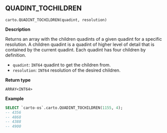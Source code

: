 ## QUADINT_TOCHILDREN

```sql:signature
carto.QUADINT_TOCHILDREN(quadint, resolution)
```

**Description**

Returns an array with the children quadints of a given quadint for a specific resolution. A children quadint is a quadint of higher level of detail that is contained by the current quadint. Each quadint has four children by definition.

* `quadint`: `INT64` quadint to get the children from.
* `resolution`: `INT64` resolution of the desired children.

**Return type**

`ARRAY<INT64>`


**Example**


```sql
SELECT `carto-os`.carto.QUADINT_TOCHILDREN(1155, 4);
-- 4356
-- 4868
-- 4388
-- 4900
```